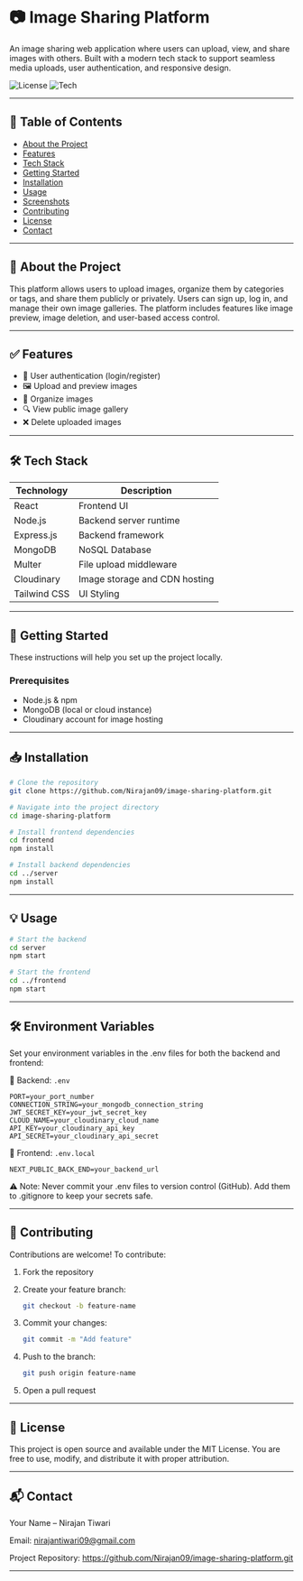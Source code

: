 # 📷 Image Sharing Platform

An image sharing web application where users can upload, view, and share images with others. Built with a modern tech stack to support seamless media uploads, user authentication, and responsive design.

![License](https://img.shields.io/badge/license-MIT-blue.svg)
![Tech](https://img.shields.io/badge/MERN-Stack-blue.svg)

---

## 📌 Table of Contents

- [About the Project](#about-the-project)
- [Features](#features)
- [Tech Stack](#tech-stack)
- [Getting Started](#getting-started)
- [Installation](#installation)
- [Usage](#usage)
- [Screenshots](#screenshots)
- [Contributing](#contributing)
- [License](#license)
- [Contact](#contact)

---

## 🧾 About the Project

This platform allows users to upload images, organize them by categories or tags, and share them publicly or privately. Users can sign up, log in, and manage their own image galleries. The platform includes features like image preview, image deletion, and user-based access control.

---

## ✅ Features

- 🔐 User authentication (login/register)
- 🖼 Upload and preview images
- 📁 Organize images 
- 🔍 View public image gallery
- ❌ Delete uploaded images

---

## 🛠 Tech Stack

| Technology   | Description                    |
|------------  |--------------------------------|
| React        | Frontend UI                    |
| Node.js      | Backend server runtime         |
| Express.js   | Backend framework              |
| MongoDB      | NoSQL Database                 |
| Multer       | File upload middleware         |
| Cloudinary   | Image storage and CDN hosting  |
| Tailwind CSS | UI Styling                     |

---

## 🚀 Getting Started

These instructions will help you set up the project locally.

### Prerequisites

- Node.js & npm
- MongoDB (local or cloud instance)
- Cloudinary account for image hosting

---

## 📥 Installation

```bash
# Clone the repository
git clone https://github.com/Nirajan09/image-sharing-platform.git

# Navigate into the project directory
cd image-sharing-platform

# Install frontend dependencies
cd frontend
npm install

# Install backend dependencies
cd ../server
npm install
```
---

## 💡 Usage
```bash
# Start the backend
cd server
npm start

# Start the frontend
cd ../frontend
npm start
```

---
## 🛠 Environment Variables
Set your environment variables in the .env files for both the backend and frontend:

📁 Backend: <code>.env</code>
```env
PORT=your_port_number
CONNECTION_STRING=your_mongodb_connection_string
JWT_SECRET_KEY=your_jwt_secret_key
CLOUD_NAME=your_cloudinary_cloud_name
API_KEY=your_cloudinary_api_key
API_SECRET=your_cloudinary_api_secret
```

📁 Frontend: <code>.env.local</code>
```env
NEXT_PUBLIC_BACK_END=your_backend_url
```

⚠️ Note: Never commit your .env files to version control (GitHub). Add them to .gitignore to keep your secrets safe.

---

## 🤝 Contributing
Contributions are welcome!
To contribute:

1. Fork the repository

2. Create your feature branch: 
    ```bash 
    git checkout -b feature-name
    ```

3. Commit your changes: 
    ```bash
    git commit -m "Add feature"
    ```

4. Push to the branch: 
    ```bash
    git push origin feature-name
    ```

5. Open a pull request

---

## 📄 License
This project is open source and available under the MIT License.
You are free to use, modify, and distribute it with proper attribution.

---

## 📬 Contact
Your Name – Nirajan Tiwari

Email: nirajantiwari09@gmail.com

Project Repository: https://github.com/Nirajan09/image-sharing-platform.git

---

